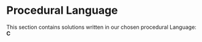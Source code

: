 # Procedural Language
This section contains solutions written in our chosen procedural Language: **C**
